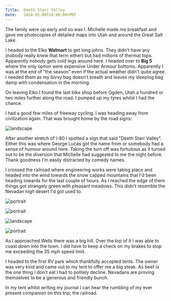 ```yaml
---
Title:	Deeth Starr Valley
Date:	2014-05-09T19:00:00+PDT
---
```


The family were up early and so was I. Michelle made me breakfast and gave me photocopies of detailed maps into Utah and around the Great Salt Lake.

I headed to the Elko __Walmart__ to get long johns. They didn't have any (nobody really knew that term either) but had millions of thermal tops. Apparently nobody gets cold legs around here. I headed over to __Big 5__ where the only option were expensive Under Armour bottoms. Apparently I was at the end of "the season" even if the actual weather didn't quite agree. I needed them as my bivvy bag doesn't breath and leaves my sleeping bag damp with condensation in the morning.

On leaving Elko I found the last bike shop before Ogden, Utah a hundred or two miles further along the road. I pumped up my tyres whilst I had the chance.

I had a good few miles of freeway cycling. I was heading away from civilization again. That was brought home by the road signs:

![landscape](https://farm3.staticflickr.com/2920/14009688650_0e89f18d41_z.jpg "Next services 70 miles")

After another stretch of I-80 I spotted a sign that said "Deeth Starr Valley". Either this was where George Lucas got the name from or somebody had a sense of humour around here. Taking the turn off was fortuitous as it turned out to be the diversion that Michelle had suggested to me the night before. Thank goodness I'm easily distracted by comedy names.

I crossed the railroad where engineering works were taking place and headed into the wind towards the snow capped mountains that I'd been heading towards for the last couple of hours. As I reached the edge of them things got strangely green with pleasant meadows. This didn't resemble the Nevadan high desert I'd got used to.

![portrait](https://farm6.staticflickr.com/5532/14193793862_95dee129d9_c.jpg "Engineering Work")

![portrait](https://farm6.staticflickr.com/5594/14216473363_d9ce2236a4_c.jpg "Nevada Mountains")

![landscape](https://farm8.staticflickr.com/7422/14196264974_ff1aa37153_z.jpg "Green Nevada")

![portrait](https://farm8.staticflickr.com/7400/14193047771_8ae5277e55_c.jpg "Nevada with snow on top")

As I approached Wells there was a big hill. Over the top of it I was able to coast down into the town. I did have to keep a check on my brakes to stop me exceeding the 35 mph speed limit. 

I headed to the first RV park which thankfully accepted tents. The owner was very kind and came out to my tent to offer me a big steak. As beef is the one thing I don't eat I had to politely decline. Nevadans are proving themselves to be a generous and friendly bunch.

In my tent whilst writing my journal I can hear the rumbling of my ever present companion on this trip; the railroad.